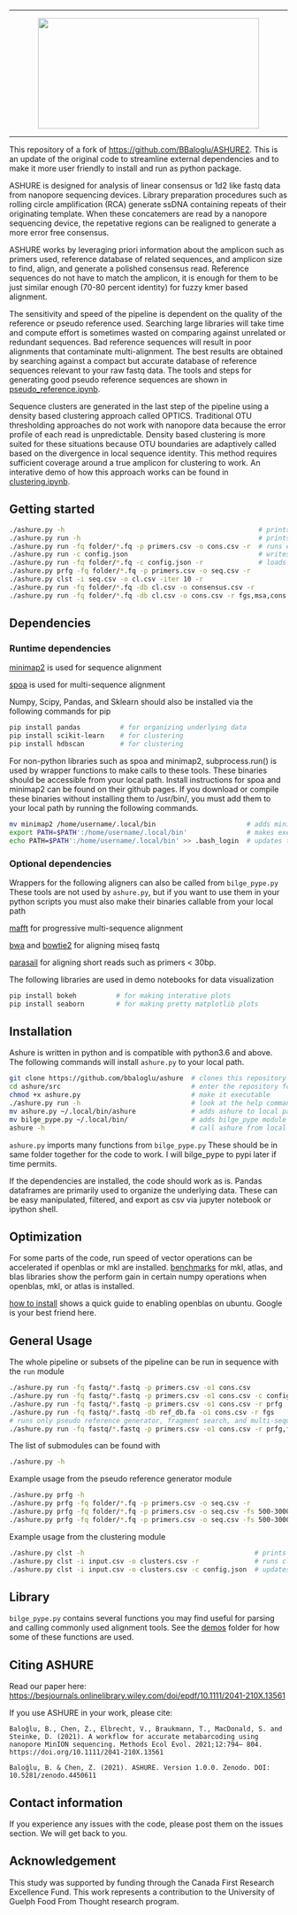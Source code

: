 -------------
<p align="center">
  <img src='imgs/ASHURE_full_diagram.png' width='400' height='200'>
</p>

-------------
This repository of a fork of https://github.com/BBaloglu/ASHURE2. This is an update of the original code to streamline external dependencies and to make it more user friendly to install and run as python package.

ASHURE is designed for analysis of linear consensus or 1d2 like fastq data from nanopore sequencing devices. Library preparation procedures such as rolling circle amplification (RCA) generate ssDNA containing repeats of their originating template. When these concatemers are read by a nanopore sequencing device, the repetative regions can be realigned to generate a more error free consensus.

ASHURE works by leveraging priori information about the amplicon such as primers used, reference database of related sequences, and amplicon size to find, align, and generate a polished consensus read. Reference sequences do not have to match the amplicon, it is enough for them to be just similar enough (70-80 percent identity) for fuzzy kmer based alignment.

The sensitivity and speed of the pipeline is dependent on the quality of the reference or pseudo reference used. Searching large libraries will take time and compute effort is sometimes wasted on comparing against unrelated or redundant sequences. Bad reference sequences will result in poor alignments that contaminate multi-alignment. The best results are obtained by searching against a compact but accurate database of reference sequences relevant to your raw fastq data. The tools and steps for generating good pseudo reference sequences are shown in [pseudo_reference.ipynb](https://bbaloglu.github.io/pages/ashure/pseudo_reference.html).

Sequence clusters are generated in the last step of the pipeline using a density based clustering approach called OPTICS. Traditional OTU thresholding approaches do not work with nanopore data because the error profile of each read is unpredictable. Density based clustering is more suited for these situations because OTU boundaries are adaptively called based on the divergence in local sequence identity. This method requires sufficient coverage around a true amplicon for clustering to work. An interative demo of how this approach works can be found in [clustering.ipynb](https://bbaloglu.github.io/pages/ashure/clustering.html).

## Getting started
```bash
./ashure.py -h                                                 # prints help
./ashure.py run -h                                             # prints help on a submodule
./ashure.py run -fq folder/*.fq -p primers.csv -o cons.csv -r  # runs everything with default parameters
./ashure.py run -c config.json                                 # writes parameters to config.json
./ashure.py run -fq folder/*.fq -c config.json -r              # loads parameters from config.json and run everything
./ashure.py prfg -fq folder/*.fq -p primers.csv -o seq.csv -r           # runs prfg module
./ashure.py clst -i seq.csv -o cl.csv -iter 10 -r                       # runs clst module for 10 iterations
./ashure.py run -fq folder/*.fq -db cl.csv -o consensus.csv -r          # runs everything with cl.csv as reference
./ashure.py run -fq folder/*.fq -db cl.csv -o cons.csv -r fgs,msa,cons  # runs fgs, msa, and cons modules only 
```

## Dependencies
### Runtime dependencies
[minimap2](https://github.com/lh3/minimap2) is used for sequence alignment

[spoa](https://github.com/rvaser/spoa) is used for multi-sequence alignment

Numpy, Scipy, Pandas, and Sklearn should also be installed via the following commands for pip
```bash
pip install pandas          # for organizing underlying data
pip install scikit-learn    # for clustering
pip install hdbscan         # for clustering
```

For non-python libraries such as spoa and minimap2, subprocess.run() is used by wrapper functions to make calls to these tools. These binaries should be accessible from your local path. Install instructions for spoa and minimap2 can be found on their github pages. If you download or compile these binaries without installing them to /usr/bin/, you must add them to your local path by running the following commands.
```bash
mv minimap2 /home/username/.local/bin                       # adds minimap2 to your local binary path
export PATH=$PATH':/home/username/.local/bin'               # makes executables in ~/.local/bin accessible in your shell
echo PATH=$PATH':/home/username/.local/bin' >> .bash_login  # updates these settings everytime you login
```

### Optional dependencies
Wrappers for the following aligners can also be called from `bilge_pype.py` These tools are not used by `ashure.py`, but if you want to use them in your python scripts you must also make their binaries callable from your local path 

[mafft](https://mafft.cbrc.jp/alignment/software/source.html) for progressive multi-sequence alignment

[bwa](https://github.com/lh3/bwa) and [bowtie2](https://github.com/BenLangmead/bowtie) for aligning miseq fastq

[parasail](https://pypi.org/project/parasail/) for aligning short reads such as primers < 30bp.

The following libraries are used in demo notebooks for data visualization
```bash
pip install bokeh          # for making interative plots
pip install seaborn        # for making pretty matplotlib plots
```

## Installation
Ashure is written in python and is compatible with python3.6 and above. The following commands will install `ashure.py` to your local path.
```bash
git clone https://github.com/bbaloglu/ashure  # clones this repository
cd ashure/src                                 # enter the repository folder
chmod +x ashure.py                            # make it executable
./ashure.py run -h                            # look at the help commands
mv ashure.py ~/.local/bin/ashure              # adds ashure to local path
mv bilge_pype.py ~/.local/bin/                # adds bilge_pype module to local path with ashure
ashure -h                                     # call ashure from local path
```

`ashure.py` imports many functions from `bilge_pype.py` These should be in same folder together for the code to work. I will bilge_pype to pypi later if time permits.

If the dependencies are installed, the code should work as is. Pandas dataframes are primarily used to organize the underlying data. These can be easy manipulated, filtered, and export as csv via jupyter notebook or ipython shell.

## Optimization
For some parts of the code, run speed of vector operations can be accelerated if openblas or mkl are installed.
[benchmarks](https://markus-beuckelmann.de/blog/boosting-numpy-blas.html) for mkl, atlas, and blas libraries show the perform gain in certain numpy operations when openblas, mkl, or atlas is installed.

[how to install](https://stackoverflow.com/questions/29979539/how-can-i-make-numpy-use-openblas-in-ubuntu#42647590) shows a quick guide to enabling openblas on ubuntu. Google is your best friend here.

## General Usage
The whole pipeline or subsets of the pipeline can be run in sequence with the `run` module
```bash
./ashure.py run -fq fastq/*.fastq -p primers.csv -o1 cons.csv                   # runs full pipeline with default parameters
./ashure.py run -fq fastq/*.fastq -p primers.csv -o1 cons.csv -c config.json    # runs full pipeline with custom parameters 
./ashure.py run -fq fastq/*.fastq -p primers.csv -o1 cons.csv -r prfg           # runs only pseudo reference generator
./ashure.py run -fq fastq/*.fastq -db ref_db.fa -o1 cons.csv -r fgs             # runs only fragment search with ref_db.fa sequences
# runs only pseudo reference generator, fragment search, and multi-sequence alignment with default parameters
./ashure.py run -fq fastq/*.fastq -p primers.csv -o1 cons.csv -r prfg,fgs,msa
```

The list of submodules can be found with
```bash
./ashure.py -h
```

Example usage from the pseudo reference generator module
```bash
./ashure.py prfg -h                                                         # prints help
./ashure.py prfg -fq folder/*.fq -p primers.csv -o seq.csv -r               # runs the module
./ashure.py prfg -fq folder/*.fq -p primers.csv -o seq.csv -fs 500-3000 -r  # runs the module with fastq filter for 500-3000bp
./ashure.py prfg -fq folder/*.fq -p primers.csv -o seq.csv -fs 500-3000 -c config.json  # updates config.json with custom parameters
```

Example usage from the clustering module
```bash
./ashure.py clst -h                                           # prints help
./ashure.py clst -i input.csv -o clusters.csv -r              # runs clustering
./ashure.py clst -i input.csv -o clusters.csv -c config.json  # updates config.json with custom parameters
```

## Library
`bilge_pype.py` contains several functions you may find useful for parsing and calling commonly used alignment tools. See the [demos](https://github.com/bbaloglu/ashure/tree/master/demo) folder for how some of these functions are used.

## Citing ASHURE

Read our paper here: https://besjournals.onlinelibrary.wiley.com/doi/epdf/10.1111/2041-210X.13561

If you use ASHURE in your work, please cite:

    Baloğlu, B., Chen, Z., Elbrecht, V., Braukmann, T., MacDonald, S. and Steinke, D. (2021). A workflow for accurate metabarcoding using nanopore MinION sequencing. Methods Ecol Evol. 2021;12:794– 804. https://doi.org/10.1111/2041-210X.13561
    
    Baloğlu, B. & Chen, Z. (2021). ASHURE. Version 1.0.0. Zenodo. DOI: 10.5281/zenodo.4450611

## Contact information

If you experience any issues with the code, please post them on the issues section. We will get back to you. 

## Acknowledgement
This study was supported by funding through the Canada First Research Excellence Fund. This work represents a contribution to the University of Guelph Food From Thought research program.  

